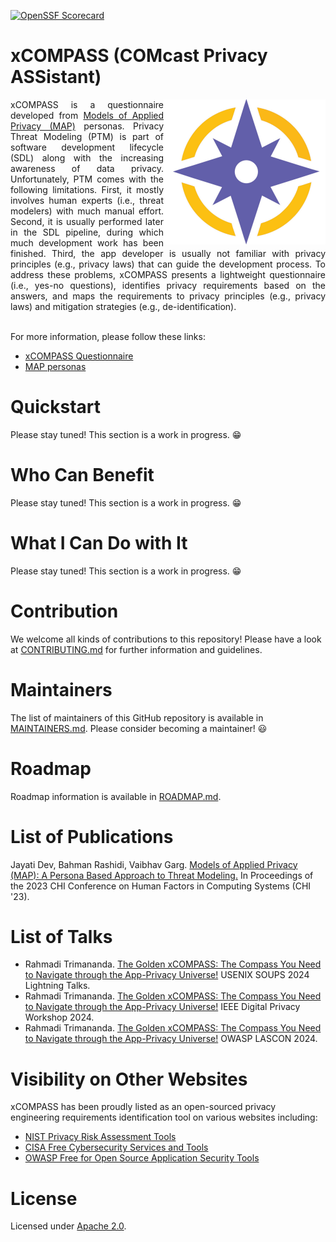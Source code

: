 [![OpenSSF Scorecard](https://api.securityscorecards.dev/projects/github.com/Comcast/xCompass/badge)](https://securityscorecards.dev/viewer/?uri=github.com/Comcast/xCompass)

# xCOMPASS (COMcast Privacy ASSistant)

<img align="right" src="https://github.com/Comcast/xCOMPASS/blob/main/personas/figures/compass-logo-png.png">
<div align="justify">xCOMPASS is a questionnaire developed from <a href='https://github.com/Comcast/xCOMPASS/tree/main/personas'>Models of Applied Privacy (MAP)</a> personas. Privacy Threat Modeling (PTM) is part of software development lifecycle (SDL) along with the increasing awareness of data privacy. Unfortunately, PTM comes with the following limitations. First, it mostly involves human experts (i.e., threat modelers) with much manual effort. Second, it is usually performed later in the SDL pipeline, during which much development work has been finished. Third, the app developer is usually not familiar with privacy principles (e.g., privacy laws) that can guide the development process. To address these problems, xCOMPASS presents a lightweight questionnaire (i.e., yes-no questions), identifies privacy requirements based on the answers, and maps the requirements to privacy principles (e.g., privacy laws) and mitigation strategies (e.g., de-identification). </div><br>

For more information, please follow these links:

- [xCOMPASS Questionnaire](https://github.com/Comcast/xCOMPASS/tree/main/questionnaire)
- [MAP personas](https://github.com/Comcast/xCOMPASS/tree/main/personas)

# Quickstart

Please stay tuned! This section is a work in progress. :grin:

# Who Can Benefit

Please stay tuned! This section is a work in progress. :grin:

# What I Can Do with It

Please stay tuned! This section is a work in progress. :grin:

# Contribution

We welcome all kinds of contributions to this repository! Please have a look at [CONTRIBUTING.md](https://github.com/Comcast/xCompass/blob/main/CONTRIBUTING.md) for further information and guidelines.

# Maintainers

The list of maintainers of this GitHub repository is available in [MAINTAINERS.md](https://github.com/Comcast/xCOMPASS/blob/main/MAINTAINERS.md). Please consider becoming a maintainer! :smiley:

# Roadmap

Roadmap information is available in [ROADMAP.md](https://github.com/Comcast/xCOMPASS/blob/main/ROADMAP.md).

# List of Publications

Jayati Dev, Bahman Rashidi, Vaibhav Garg. [Models of Applied Privacy (MAP): A Persona Based Approach to Threat Modeling.](https://dl.acm.org/doi/fullHtml/10.1145/3544548.3581484) In Proceedings of the 2023 CHI Conference on Human Factors in Computing Systems (CHI '23).

# List of Talks

- Rahmadi Trimananda. [The Golden xCOMPASS: The Compass You Need to Navigate through the App-Privacy Universe!](https://www.usenix.org/conference/soups2024/technical-sessions) USENIX SOUPS 2024 Lightning Talks.
- Rahmadi Trimananda. [The Golden xCOMPASS: The Compass You Need to Navigate through the App-Privacy Universe!](https://digitalprivacy.ieee.org/events/digital-privacy-workshop) IEEE Digital Privacy Workshop 2024.
- Rahmadi Trimananda. [The Golden xCOMPASS: The Compass You Need to Navigate through the App-Privacy Universe!](https://lascon.org/speakers/) OWASP LASCON 2024.

# Visibility on Other Websites

xCOMPASS has been proudly listed as an open-sourced privacy engineering requirements identification tool on various websites including:

- [NIST Privacy Risk Assessment Tools](https://www.nist.gov/itl/applied-cybersecurity/privacy-engineering/collaboration-space/privacy-risk-assessment/tools)
- [CISA Free Cybersecurity Services and Tools](https://www.cisa.gov/resources-tools/services/xcompass)
- [OWASP Free for Open Source Application Security Tools](https://owasp.org/www-community/Free_for_Open_Source_Application_Security_Tools)

# License
   
Licensed under [Apache 2.0](https://github.com/Comcast/MAP/blob/main/LICENSE-Apache-2.0).
